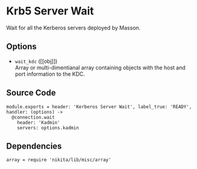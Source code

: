 
# Krb5 Server Wait

Wait for all the Kerberos servers deployed by Masson.

## Options

* `wait_kdc` ([[obj]])   
  Array or multi-dimentianal array containing objects with the host and port
  information to the KDC.

## Source Code

    module.exports = header: 'Kerberos Server Wait', label_true: 'READY', handler: (options) ->
      @connection.wait
        header: 'Kadmin'
        servers: options.kadmin

## Dependencies

    array = require 'nikita/lib/misc/array'
